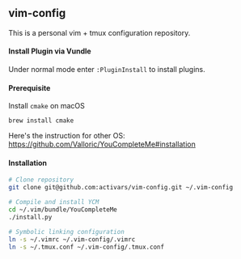 ## vim-config

This is a personal vim + tmux configuration repository.

#### Install Plugin via Vundle

Under normal mode enter `:PluginInstall` to install plugins.

#### Prerequisite 

Install `cmake` on macOS
```
brew install cmake
```

Here's the instruction for other OS: https://github.com/Valloric/YouCompleteMe#installation


#### Installation

```bash
# Clone repository
git clone git@github.com:activars/vim-config.git ~/.vim-config 

# Compile and install YCM
cd ~/.vim/bundle/YouCompleteMe
./install.py

# Symbolic linking configuration
ln -s ~/.vimrc ~/.vim-config/.vimrc
ln -s ~/.tmux.conf ~/.vim-config/.tmux.conf
```


